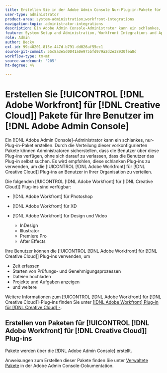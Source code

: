 ```yaml
---
title: Erstellen Sie in der Adobe Admin Console Nur-Plug-in-Pakete für Ihre Benutzerinnen und Benutzer
user-type: administrator
product-area: system-administration;workfront-integrations
navigation-topic: administrator-integrations
description: Ein Adobe Admin Console-Administrator kann ein schlankes, nur-Plug-in-Paket erstellen. Durch die Verteilung dieser vorkonfigurierten Pakete können Administratoren sicherstellen, dass die Benutzer über diese Plug-ins verfügen, ohne sich darauf zu verlassen, dass die Benutzer das Plug-in selbst suchen. Es wird empfohlen, diese schlanken Plug-ins zu verwenden, um Adobe Workfront for Creative Cloud-Plug-ins an Benutzende in Ihrem Unternehmen zu verteilen.
feature: System Setup and Administration, Workfront Integrations and Apps
role: Admin
author: Becky
exl-id: 99c40201-815e-447d-b791-dd026af55ec1
source-git-commit: 55c8a3e5d0041a0e975bfd979a2d2e38930fea8d
workflow-type: tm+mt
source-wordcount: '205'
ht-degree: 4%

---
```


# Erstellen Sie [!UICONTROL [!DNL Adobe Workfront] für [!DNL Creative Cloud]] Pakete für Ihre Benutzer im [!DNL Adobe Admin Console]

Ein [!DNL Adobe Admin Console]-Administrator kann ein schlankes, nur-Plug-in-Paket erstellen. Durch die Verteilung dieser vorkonfigurierten Pakete können Administratoren sicherstellen, dass die Benutzer über diese Plug-ins verfügen, ohne sich darauf zu verlassen, dass die Benutzer das Plug-in selbst suchen. Es wird empfohlen, diese schlanken Plug-ins zu verwenden, um die [!UICONTROL [!DNL Adobe Workfront] für [!DNL Creative Cloud]] Plug-ins an Benutzer in Ihrer Organisation zu verteilen.

Die folgenden [!UICONTROL [!DNL Adobe Workfront] für [!DNL Creative Cloud]] Plug-ins sind verfügbar:

* [!DNL Adobe Workfront] für Photoshop
* [!DNL Adobe Workfront] für XD
* [!DNL Adobe Workfront] für Design und Video

   * InDesign
   * Illustrator
   * Premiere Pro
   * After Effects

Ihre Benutzer können die [!UICONTROL [!DNL Adobe Workfront] für [!DNL Creative Cloud]] Plug-ins verwenden, um

* Zeit erfassen
* Starten von Prüfungs- und Genehmigungsprozessen
* Dateien hochladen
* Projekte und Aufgaben anzeigen
* und weitere

Weitere Informationen zum [!UICONTROL [!DNL Adobe Workfront] für [!DNL Creative Cloud]]-Plug-ins finden Sie unter [[!DNL Adobe Workfront] Plug-in für  [!DNL Creative Cloud] -](/help/quicksilver/workfront-integrations-and-apps/adobe-workfront-for-creative-cloud/wf-adobe-cc.md).

## Erstellen von Paketen für [!UICONTROL [!DNL Adobe Workfront] für [!DNL Creative Cloud]] Plug-ins

Pakete werden über die [!DNL Adobe Admin Console] erstellt.

Anweisungen zum Erstellen dieser Pakete finden Sie unter [Verwaltete Pakete](https://helpx.adobe.com/enterprise/using/create-nul-packages.html#managed-packages) in der Adobe Admin Console-Dokumentation.
